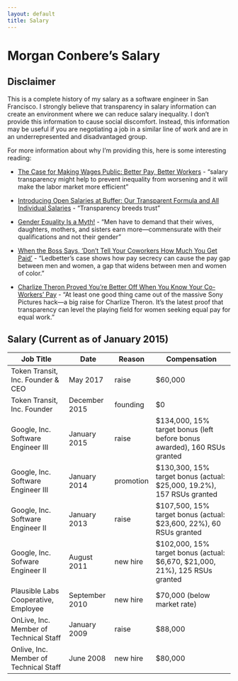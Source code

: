 ```yaml
---
layout: default
title: Salary
---
```


# Morgan Conbere’s Salary

## Disclaimer

This is a complete history of my salary as a software engineer in San Francisco. I strongly believe that transparency in salary information can create an environment where we can reduce salary inequality. I don’t provide this information to cause social discomfort. Instead, this information may be useful if you are negotiating
a job in a similar line of work and are in an underrepresented and disadvantaged group.

For more information about why I’m providing this, here is some interesting reading:

* [The Case for Making Wages Public: Better Pay, Better Workers](http://www.theatlantic.com/business/archive/2011/07/the-case-for-making-wages-public-better-pay-better-workers/242238/) - “salary transparency might help to prevent inequality from worsening and it will make the labor market more efficient”

* [Introducing Open Salaries at Buffer: Our Transparent Formula and All Individual Salaries](http://open.bufferapp.com/introducing-open-salaries-at-buffer-including-our-transparent-formula-and-all-individual-salaries/) - “Transparency breeds trust”

* [Gender Equality Is a Myth!](http://shriverreport.org/gender-equality-is-a-myth-beyonce/) - “Men have to demand that their wives, daughters, mothers, and sisters earn more—commensurate with their qualifications and not their gender”

* [When the Boss Says, ‘Don’t Tell Your Coworkers How Much You Get Paid’](http://www.theatlantic.com/business/archive/2014/07/when-the-boss-says-dont-tell-your-coworkers-how-much-you-get-paid/374467/) - “Ledbetter’s case shows how pay secrecy can cause the pay gap between men and women, a gap that widens between men and women of color.”

* [Charlize Theron Proved You’re Better Off When You Know Your Co-Workers’ Pay](http://www.huffingtonpost.com/2015/01/12/charlize-theron-equal-pay_n_6456332.html) - “At least one good thing came out of the massive Sony Pictures hack—a big raise for Charlize Theron. It’s the latest proof that transparency can level the playing field for women seeking equal pay for equal work.”

## Salary (Current as of January 2015)

|               Job Title                | Date           | Reason    | Compensation
| -------------------------------------- | -------------- | --------- | ------------
| Token Transit, Inc. Founder & CEO      | May 2017       | raise     | $60,000
| Token Transit, Inc. Founder            | December 2015  | founding  | $0
| Google, Inc. Software Engineer III     | January 2015   | raise     | $134,000, 15% target bonus (left before bonus awarded), 160 RSUs granted
| Google, Inc. Software Engineer III     | January 2014   | promotion | $130,300, 15% target bonus (actual: $25,000, 19.2%), 157 RSUs granted
| Google, Inc. Software Engineer II      | January 2013   | raise     | $107,500, 15% target bonus (actual: $23,600, 22%), 60 RSUs granted
| Google, Inc. Sofware Engineer II       | August 2011    | new hire  | $102,000, 15% target bonus (actual: $6,670, $21,000, 21%), 125 RSUs granted
| Plausible Labs Cooperative, Employee   | September 2010 | new hire  | $70,000 (below market rate)
| OnLive, Inc. Member of Technical Staff | January 2009   | raise     | $88,000
| Onlive, Inc. Member of Technical Staff | June 2008      | new hire  | $80,000
